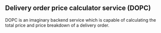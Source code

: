## Delivery order price calculator service (DOPC)
DOPC is an imaginary backend service which is capable of calculating the total price and price breakdown of a delivery order. 
